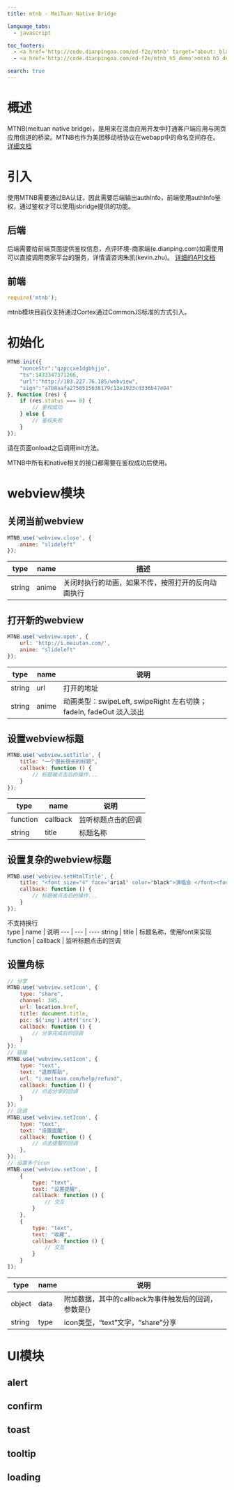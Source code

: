 ```yaml
---
title: mtnb - MeiTuan Native Bridge

language_tabs:
  - javascript

toc_footers:
  - <a href='http://code.dianpingoa.com/ed-f2e/mtnb' target="about:_blank;">项目地址</a>
  - <a href='http://code.dianpingoa.com/ed-f2e/mtnb_h5_demo'>mtnb h5 demo</a>

search: true
---
```


# 概述

MTNB(meituan native bridge)，是用来在混血应用开发中打通客户端应用与网页应用信道的桥梁。MTNB也作为美团移动桥协议在webapp中的命名空间存在。
[详细文档](http://wiki.sankuai.com/display/DEVPUB/Meituan+Native+Bridge)

# 引入

使用MTNB需要通过BA认证，因此需要后端输出authInfo，前端使用authInfo鉴权，通过鉴权才可以使用jsbridge提供的功能。

## 后端
后端需要给前端页面提供鉴权信息，点评环境-商家端(e.dianping.com)如需使用可以直接调用商家平台的服务，详情请咨询朱凯(kevin.zhu)。
[详细的API文档](http://wiki.sankuai.com/display/DEVPUB/mtnb-auth-server++API+v1)

## 前端
```javascript
require('mtnb');
```
mtnb模块目前仅支持通过Cortex通过CommonJS标准的方式引入。

# 初始化
```javascript
MTNB.init({
    "nonceStr":"qzpccxe1dgbhjjo",
    "ts":1433347371266,
    "url":"http://103.227.76.185/webview",          
    "sign":"a7b8aafa2750515638179c13e1923cd336b47e04"
}, function (res) {
    if (res.status === 0) {
        // 鉴权成功
    } else {
        // 鉴权失败
    }
});
```
请在页面onload之后调用init方法。
<aside class="warning">MTNB中所有和native相关的接口都需要在鉴权成功后使用。</aside>


# webview模块

## 关闭当前webview
```javascript
MTNB.use('webview.close', {
	anime: "slideleft"
});
```
type | name | 描述
--- | ---- | ----
string | anime | 关闭时执行的动画，如果不传，按照打开的反向动画执行

## 打开新的webview
```javascript
MTNB.use('webview.open', {
	url: 'http://i.meiutan.com/',
	anime: "slideleft"
});
```
type | name | 说明
--- | --- | ----
string | url	| 打开的地址
string	| anime	| 动画类型：swipeLeft, swipeRight 左右切换；fadeIn, fadeOut 淡入淡出


## 设置webview标题
```javascript
MTNB.use('webview.setTitle', {
    title: "一个很长很长的标题",
    callback: function () {
        // 标题被点击后的操作...
    }
});
```
type | name | 说明
--- | --- | ----
function	|callback	| 监听标题点击的回调
string | title	| 标题名称


## 设置复杂的webview标题
```javascript
MTNB.use('webview.setHtmlTitle', {
    title: "<font size="4" face="arial" color="black">演唱会 </font><font size="2" color="black"> 北京</font><font size="1" color="black">▼</font>",
    callback: function () {
        // 标题被点击后的操作...
    }
});
```
<aside class="warning">不支持换行</aside>
type | name | 说明
--- | --- | ----
string	| title | 标题名称，使用font来实现
function | callback | 监听标题点击的回调



## 设置角标
```javascript
// 分享
MTNB.use('webview.setIcon', {
    type: "share",
    channel: 385,
    url: location.href,
    title: document.title,
    pic: $('img').attr('src'),
    callback: function () {
        // 分享完成后的回调
    }
});
// 链接
MTNB.use('webview.setIcon', {
    type: "text",
    text: "退款帮助",
    url: "i.meituan.com/help/refund",
    callback: function () {
        // 点击分享的回调
    }
});
// 回调
MTNB.use('webview.setIcon', {
    type: "text",
    text: "设置提醒",
    callback: function () {
        // 点击提醒的回调
    },
});
// 设置多个icon
MTNB.use('webview.setIcon', [
    {
        type: "text",
        text: "设置提醒",
        callback: function () {
            // 交互
        }
    },
    {
        type: "text",
        text: "收藏",
        callback: function () {
            // 交互
        }
    }
]);
```
type | name | 说明
--- | --- | ----
object|	data|	附加数据，其中的callback为事件触发后的回调，参数是{}
string|	type|	icon类型，“text”文字，“share”分享

# UI模块

## alert

## confirm

## toast

## tooltip

## loading

